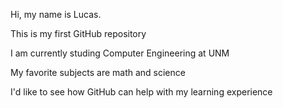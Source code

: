 Hi, my name is Lucas. 

This is my first GitHub repository 

I am currently studing Computer Engineering at UNM

My favorite subjects are math and science 

I'd like to see how GitHub can help with my learning experience
